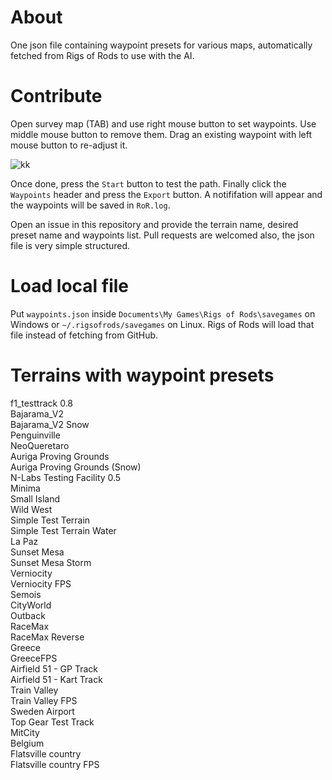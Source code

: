 # About
One json file containing waypoint presets for various maps, automatically fetched from Rigs of Rods to use with the AI.

# Contribute
Open survey map (TAB) and use right mouse button to set waypoints. Use middle mouse button to remove them. Drag an existing waypoint with left mouse button to re-adjust it.

![kk](https://user-images.githubusercontent.com/2660424/192834582-f0e94e3b-9b3a-4bd7-bba4-acd2fbb2f4bb.png)

Once done, press the `Start` button to test the path. Finally click the `Waypoints` header and press the `Export` button. A notififation will appear and the waypoints will be saved in `RoR.log`.

Open an issue in this repository and provide the terrain name, desired preset name and waypoints list. Pull requests are welcomed also, the json file is very simple structured.

# Load local file
Put `waypoints.json` inside `Documents\My Games\Rigs of Rods\savegames` on Windows or `~/.rigsofrods/savegames` on Linux. Rigs of Rods will load that file instead of fetching from GitHub.

# Terrains with waypoint presets
f1_testtrack 0.8  
Bajarama_V2  
Bajarama_V2 Snow  
Penguinville  
NeoQueretaro  
Auriga Proving Grounds  
Auriga Proving Grounds (Snow)  
N-Labs Testing Facility 0.5  
Minima  
Small Island  
Wild West  
Simple Test Terrain  
Simple Test Terrain Water  
La Paz  
Sunset Mesa  
Sunset Mesa Storm  
Verniocity  
Verniocity FPS  
Semois  
CityWorld  
Outback  
RaceMax  
RaceMax Reverse  
Greece  
GreeceFPS  
Airfield 51 - GP Track  
Airfield 51 - Kart Track  
Train Valley  
Train Valley FPS  
Sweden Airport  
Top Gear Test Track  
MitCity  
Belgium  
Flatsville country  
Flatsville country FPS  